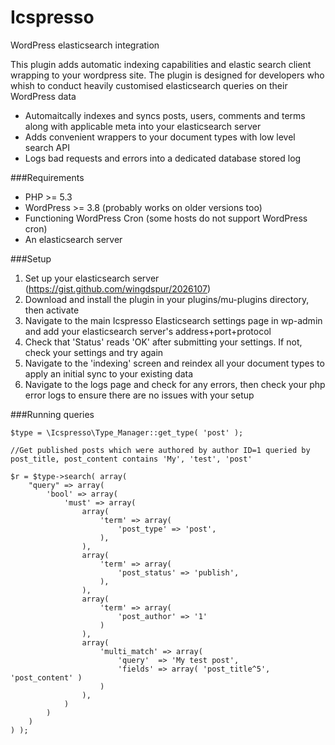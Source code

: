 Icspresso
================

WordPress elasticsearch integration

This plugin adds automatic indexing capabilities and elastic search client wrapping to your wordpress site. The plugin is designed for developers who whish to conduct heavily customised elasticsearch queries on their WordPress data

- Automaitcally indexes and syncs posts, users, comments and terms along with applicable meta into your elasticsearch server
- Adds convenient wrappers to your document types with low level search API
- Logs bad requests and errors into a dedicated database stored log

###Requirements

- PHP >= 5.3
- WordPress >= 3.8 (probably works on older versions too)
- Functioning WordPress Cron (some hosts do not support WordPress cron)
- An elasticsearch server

###Setup

1. Set up your elasticsearch server (https://gist.github.com/wingdspur/2026107)
2. Download and install the plugin in your plugins/mu-plugins directory, then activate
3. Navigate to the main Icspresso Elasticsearch settings page in wp-admin and add your elasticsearch server's address+port+protocol
4. Check that 'Status' reads 'OK' after submitting your settings. If not, check your settings and try again
5. Navigate to the 'indexing' screen and reindex all your document types to apply an initial sync to your existing data
6. Navigate to the logs page and check for any errors, then check your php error logs to ensure there are no issues with your setup

###Running queries

```
$type = \Icspresso\Type_Manager::get_type( 'post' );

//Get published posts which were authored by author ID=1 queried by post_title, post_content contains 'My', 'test', 'post'

$r = $type->search( array(
	"query" => array(
		'bool' => array(
			'must' => array(
				array(
					'term' => array(
						'post_type' => 'post',
					),
				),
				array(
					'term' => array(
						'post_status' => 'publish',
					),
				),
				array(
					'term' => array(
						'post_author' => '1'
					)
				),
				array(
					'multi_match' => array(
						'query'  => 'My test post',
						'fields' => array( 'post_title^5', 'post_content' )
					)
				),
			)
		)
	)
) );
```
